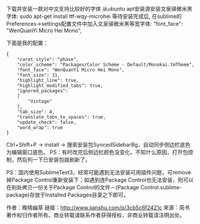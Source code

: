 ﻿下载并安装一款对中文支持比较好的字体
    从ubuntu apt安装源安装文泉驿微米黑字体:
        sudo apt-get install ttf-wqy-microhei
    等待安装完成后, 在sublime的Preferences->settings配置文件中加入文泉驿微米黑等宽字体:
        "font_face": "WenQuanYi Micro Hei Mono",

下面是我的配置：

    {
        "caret_style": "phase",
        "color_scheme": "Packages/Color Scheme - Default/Monokai.tmTheme",
        "font_face": "WenQuanYi Micro Hei Mono",
        "font_size": 11,
        "highlight_line": true,
        "highlight_modified_tabs": true,
        "ignored_packages":
        [
            "Vintage"
        ],
        "tab_size": 4,
        "translate_tabs_to_spaces": true,
        "update_check": false,
        "word_wrap": true
    }




Ctrl+Shift+P -> install -> 搜索安装包SyncedSidebarBg，自动同步侧边栏底色为编辑窗口底色。
PS：有时改完后侧边栏颜色没变化，不知什么原因，打开包控制，然后列一下已安装包就刷新了。


PS：国内使用SublimeText3，经常可能遇到无法安装可用插件问题，可remove掉Package Control重新安装下；如遇到连Package Control也无法安装，则可以在别处拷贝一份关于Package Control的文件－(Package Control.sublime-package)存放于Installed Packages目录之下即可。

作者：晚晴幽草
链接：http://www.jianshu.com/p/3cb5c6f2421c
來源：简书
著作权归作者所有。商业转载请联系作者获得授权，非商业转载请注明出处。